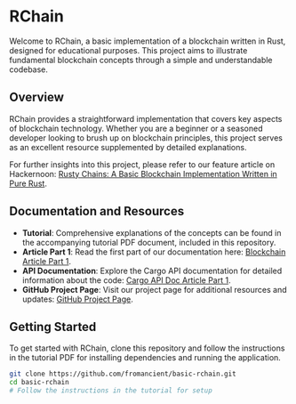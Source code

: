 # RChain

Welcome to RChain, a basic implementation of a blockchain written in Rust, designed for educational purposes. This project aims to illustrate fundamental blockchain concepts through a simple and understandable codebase.

## Overview

RChain provides a straightforward implementation that covers key aspects of blockchain technology. Whether you are a beginner or a seasoned developer looking to brush up on blockchain principles, this project serves as an excellent resource supplemented by detailed explanations.

For further insights into this project, please refer to our feature article on Hackernoon: [Rusty Chains: A Basic Blockchain Implementation Written in Pure Rust](https://hackernoon.com/rusty-chains-a-basic-blockchain-implementation-written-in-pure-rust-gk2m3uri).

## Documentation and Resources

- **Tutorial**: Comprehensive explanations of the concepts can be found in the accompanying tutorial PDF document, included in this repository.
- **Article Part 1**: Read the first part of our documentation here: [Blockchain Article Part 1](https://github.com/Mereep/rchain/raw/gh-pages/Blockchain%20Article%20Part%201.pdf).
- **API Documentation**: Explore the Cargo API documentation for detailed information about the code: [Cargo API Doc Article Part 1](https://mereep.github.io/rchain/doc_part_1/rchain_v1/index.html).
- **GitHub Project Page**: Visit our project page for additional resources and updates: [GitHub Project Page](https://mereep.github.io/rchain/).

## Getting Started

To get started with RChain, clone this repository and follow the instructions in the tutorial PDF for installing dependencies and running the application.

```bash
git clone https://github.com/fromancient/basic-rchain.git
cd basic-rchain
# Follow the instructions in the tutorial for setup